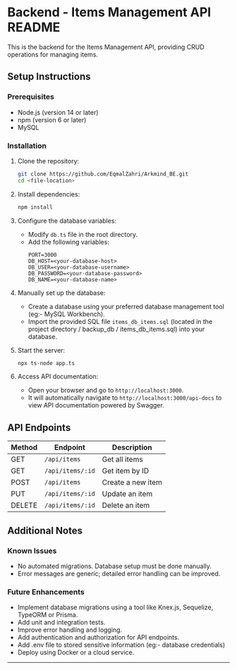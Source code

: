 # Backend - Items Management API README

This is the backend for the Items Management API, providing CRUD operations for managing items.

## Setup Instructions

### Prerequisites
- Node.js (version 14 or later)
- npm (version 6 or later)
- MySQL

### Installation

1. Clone the repository:
   ```bash
   git clone https://github.com/EqmalZahri/Arkmind_BE.git
   cd <file-location>
   ```

2. Install dependencies:
   ```bash
   npm install
   ```

3. Configure the database variables:
   - Modify `db.ts` file in the root directory.
   - Add the following variables:
     ```env
     PORT=3000
     DB_HOST=<your-database-host>
     DB_USER=<your-database-username>
     DB_PASSWORD=<your-database-password>
     DB_NAME=<your-database-name>
     ```

4. Manually set up the database:
   - Create a database using your preferred database management tool (eg:- MySQL Workbench).
   - Import the provided SQL file `items_db_items.sql` (located in the project directory / backup_db / items_db_items.sql) into your database.

5. Start the server:
   ```bash
   npx ts-node app.ts
   ```

6. Access API documentation:
   - Open your browser and go to `http://localhost:3000`.
   - It will automatically navigate to `http://localhost:3000/api-docs` to view API documentation powered by Swagger.


## API Endpoints

| Method | Endpoint               | Description           |
|--------|------------------------|-----------------------|
| GET    | `/api/items`           | Get all items         |
| GET    | `/api/items/:id`       | Get item by ID        |
| POST   | `/api/items`           | Create a new item     |
| PUT    | `/api/items/:id`       | Update an item        |
| DELETE | `/api/items/:id`       | Delete an item        |

## Additional Notes

### Known Issues
- No automated migrations. Database setup must be done manually.
- Error messages are generic; detailed error handling can be improved.

### Future Enhancements
- Implement database migrations using a tool like Knex.js, Sequelize, TypeORM or Prisma.
- Add unit and integration tests.
- Improve error handling and logging.
- Add authentication and authorization for API endpoints.
- Add .env file to stored sensitive information (eg:- database credentials)
- Deploy using Docker or a cloud service.

---

